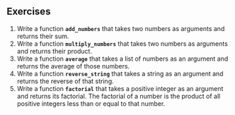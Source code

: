 ## Exercises

1. Write a function **`add_numbers`** that takes two numbers as arguments and returns their sum.
2. Write a function **`multiply_numbers`** that takes two numbers as arguments and returns their product.
3. Write a function **`average`** that takes a list of numbers as an argument and returns the average of those numbers.
4. Write a function **`reverse_string`** that takes a string as an argument and returns the reverse of that string.
5. Write a function **`factorial`** that takes a positive integer as an argument and returns its factorial. The factorial of a number is the product of all positive integers less than or equal to that number.